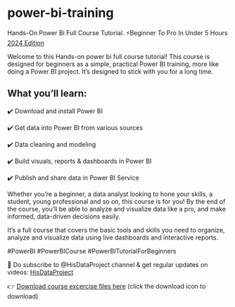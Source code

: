 # power-bi-training
Hands-On Power Bi Full Course Tutorial. ⚡Beginner To Pro In Under 5 Hours [2024 Edition](https://youtu.be/ZKDvlAAjbNk)

Welcome to this Hands-on power bi full course tutorial! This course is designed for beginners as a simple, practical Power BI training, more like doing a Power BI project. It’s designed to stick with you for a long time.

 
## What you’ll learn:
✔️ Download and install Power BI

✔️ Get data into Power BI from various sources

✔️ Data cleaning and modeling 

✔️ Build visuals, reports & dashboards in Power BI

✔️ Publish and share data in Power BI Service

Whether you’re a beginner, a data analyst looking to hone your skills, a student, young professional and so on, this course is for you! By the end of the course, you’ll be able to analyze and visualize data like a pro, and make informed, data-driven decisions easily.

It’s a full course that covers the basic tools and skills you need to organize, analyze and visualize data using live dashboards and interactive reports.

#PowerBI #PowerBICourse #PowerBITutorialForBeginners

📌 Do subscribe to @HisDataProject channel & get regular updates on videos: [HisDataProject](https://bit.ly/4cfEVuG)

👉 [Download course excercise files here](https://github.com/kahethu/power-bi-training/blob/main/Excercise-Files.zip)
(click the download icon to download)

